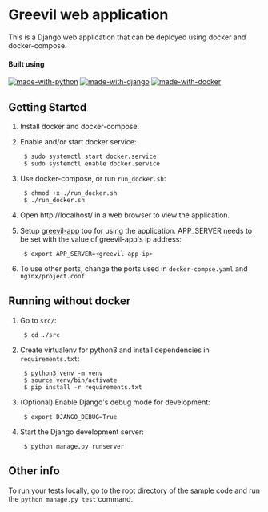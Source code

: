 Greevil web application
==================================================

This is a Django web application that can be deployed using docker and docker-compose.


#### Built using
[![made-with-python](https://img.shields.io/static/v1?label=&message=python&style=for-the-badge&logo=python&logoColor=white&color=3776ab)](https://www.python.org/)
[![made-with-django](https://img.shields.io/static/v1?label=&message=Django&color=green&style=for-the-badge&logo=django)](https://djangoproject.com)
[![made-with-docker](https://img.shields.io/static/v1?label=&message=Docker&style=for-the-badge&logo=docker&color=2496ed&logoColor=white)](https://www.docker.com/)

Getting Started
---------------

1. Install docker and docker-compose.
        
2. Enable and/or start docker service:

        $ sudo systemctl start docker.service
        $ sudo systemctl enable docker.service

3. Use docker-compose, or run ```run_docker.sh```:

        $ chmod +x ./run_docker.sh
        $ ./run_docker.sh

4. Open http://localhost/ in a web browser to view the application.

5. Setup [greevil-app](https://github.com/Acquil/greevil-app) too for using the application.
   APP_SERVER needs to be set with the value of greevil-app's ip address:
        
        $ export APP_SERVER=<greevil-app-ip>
        
6. To use other ports, change the ports used in ```docker-compse.yaml``` and ```nginx/project.conf``` 

## Running without docker

1. Go to ```src/```:
        
        $ cd ./src
    
2. Create virtualenv for python3 and install dependencies in ```requirements.txt```:
    
        $ python3 venv -m venv
        $ source venv/bin/activate
        $ pip install -r requirements.txt

3. (Optional) Enable Django's debug mode for development:

        $ export DJANGO_DEBUG=True

4. Start the Django development server:

        $ python manage.py runserver


## Other info

To run your tests locally, go to the root directory of the sample code and run
the `python manage.py test` command.
